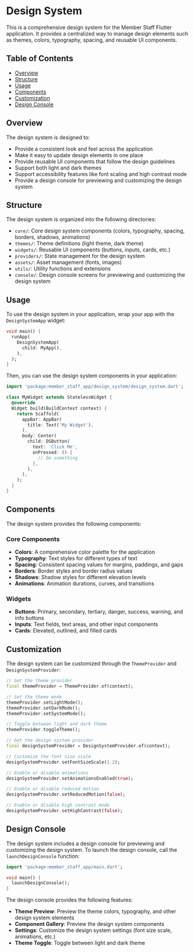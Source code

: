 # Design System

This is a comprehensive design system for the Member Staff Flutter application. It provides a centralized way to manage design elements such as themes, colors, typography, spacing, and reusable UI components.

## Table of Contents

- [Overview](#overview)
- [Structure](#structure)
- [Usage](#usage)
- [Components](#components)
- [Customization](#customization)
- [Design Console](#design-console)

## Overview

The design system is designed to:

- Provide a consistent look and feel across the application
- Make it easy to update design elements in one place
- Provide reusable UI components that follow the design guidelines
- Support both light and dark themes
- Support accessibility features like font scaling and high contrast mode
- Provide a design console for previewing and customizing the design system

## Structure

The design system is organized into the following directories:

- `core/`: Core design system components (colors, typography, spacing, borders, shadows, animations)
- `themes/`: Theme definitions (light theme, dark theme)
- `widgets/`: Reusable UI components (buttons, inputs, cards, etc.)
- `providers/`: State management for the design system
- `assets/`: Asset management (fonts, images)
- `utils/`: Utility functions and extensions
- `console/`: Design console screens for previewing and customizing the design system

## Usage

To use the design system in your application, wrap your app with the `DesignSystemApp` widget:

```dart
void main() {
  runApp(
    DesignSystemApp(
      child: MyApp(),
    ),
  );
}
```

Then, you can use the design system components in your application:

```dart
import 'package:member_staff_app/design_system/design_system.dart';

class MyWidget extends StatelessWidget {
  @override
  Widget build(BuildContext context) {
    return Scaffold(
      appBar: AppBar(
        title: Text('My Widget'),
      ),
      body: Center(
        child: DSButton(
          text: 'Click Me',
          onPressed: () {
            // Do something
          },
        ),
      ),
    );
  }
}
```

## Components

The design system provides the following components:

### Core Components

- **Colors**: A comprehensive color palette for the application
- **Typography**: Text styles for different types of text
- **Spacing**: Consistent spacing values for margins, paddings, and gaps
- **Borders**: Border styles and border radius values
- **Shadows**: Shadow styles for different elevation levels
- **Animations**: Animation durations, curves, and transitions

### Widgets

- **Buttons**: Primary, secondary, tertiary, danger, success, warning, and info buttons
- **Inputs**: Text fields, text areas, and other input components
- **Cards**: Elevated, outlined, and filled cards

## Customization

The design system can be customized through the `ThemeProvider` and `DesignSystemProvider`:

```dart
// Get the theme provider
final themeProvider = ThemeProvider.of(context);

// Set the theme mode
themeProvider.setLightMode();
themeProvider.setDarkMode();
themeProvider.setSystemMode();

// Toggle between light and dark theme
themeProvider.toggleTheme();

// Get the design system provider
final designSystemProvider = DesignSystemProvider.of(context);

// Customize the font size scale
designSystemProvider.setFontSizeScale(1.2);

// Enable or disable animations
designSystemProvider.setAnimationsEnabled(true);

// Enable or disable reduced motion
designSystemProvider.setReducedMotion(false);

// Enable or disable high contrast mode
designSystemProvider.setHighContrast(false);
```

## Design Console

The design system includes a design console for previewing and customizing the design system. To launch the design console, call the `launchDesignConsole` function:

```dart
import 'package:member_staff_app/main.dart';

void main() {
  launchDesignConsole();
}
```

The design console provides the following features:

- **Theme Preview**: Preview the theme colors, typography, and other design system elements
- **Component Gallery**: Preview the design system components
- **Settings**: Customize the design system settings (font size scale, animations, etc.)
- **Theme Toggle**: Toggle between light and dark theme
